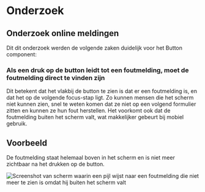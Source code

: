 <!--
@license EUPL-1.2
Copyright (c) 2021 Gemeente Utrecht
-->

<!-- markdownlint-disable MD033 -->

# Onderzoek

## Onderzoek online meldingen

Dit dit onderzoek werden de volgende zaken duidelijk voor het Button component:

### Als een druk op de button leidt tot een foutmelding, moet de foutmelding direct te vinden zijn

Dit betekent dat het vlakbij de button te zien is dat er een foutmelding is, en dat het op de volgende focus-stap ligt.
Zo kunnen mensen die het scherm niet kunnen zien, snel te weten komen dat ze niet op een volgend formulier zitten en kunnen ze hun fout herstellen. Het voorkomt ook dat de foutmelding buiten het scherm valt, wat makkelijker gebeurt bij mobiel gebruik.

## Voorbeeld

De foutmelding staat helemaal boven in het scherm en is niet meer zichtbaar na het drukken op de button.

![Screenshot van scherm waarin een pijl wijst naar een foutmelding die niet meer te zien is omdat hij buiten het scherm valt](././static/screenshot_buttons_001.png "Screenshot foutmelding")
